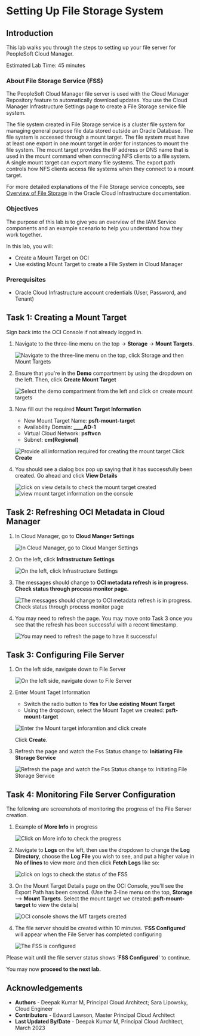 # Setting Up File Storage System

## Introduction
This lab walks you through the steps to setting up your file server for PeopleSoft Cloud Manager.

Estimated Lab Time: 45 minutes

### About File Storage Service (FSS)
The PeopleSoft Cloud Manager file server is used with the Cloud Manager Repository feature to automatically download updates. You use the Cloud Manager Infrastructure Settings page to create a File Storage service file system.

The file system created in File Storage service is a cluster file system for managing general purpose file data stored outside an Oracle Database. The file system is accessed through a mount target. The file system must have at least one export in one mount target in order for instances to mount the file system.
The mount target provides the IP address or DNS name that is used in the mount command when connecting NFS clients to a file system. A single mount target can export many file systems. The export path controls how NFS clients access file systems when they connect to a mount target.

For more detailed explanations of the File Storage service concepts, see [Overview of File Storage](https://docs.oracle.com/en-us/iaas/Content/File/Concepts/filestorageoverview.htm) in the Oracle Cloud Infrastructure documentation.

### Objectives

The purpose of this lab is to give you an overview of the IAM Service components and an example scenario to help you understand how they work together.

In this lab, you will:
* Create a Mount Target on OCI
* Use existing Mount Target to create a File System in Cloud Manager


### Prerequisites

* Oracle Cloud Infrastructure account credentials (User, Password, and Tenant)



## Task 1: Creating a Mount Target

Sign back into the OCI Console if not already logged in. 

1. Navigate to the three-line menu on the top -> **Storage** -> **Mount Targets**.

    ![Navigate to the three-line menu on the top, click Storage and then Mount Targets](./images/navmt.png " ")

2. Ensure that you're in the **Demo** compartment by using the dropdown on the left. Then, click **Create Mount Target**
    
    ![Select the demo compartment from the left and click on create mount targets](./images/createmt.png " ")

3. Now fill out the required **Mount Target Information**
    * New Mount Target Name: **psft-mount-target**
    * Availability Domain: **____AD-1**
    * Virtual Cloud Network: **psftvcn**
    * Subnet: **cm(Regional)**
    
    ![Provide all information required for creating the mount target](./images/mtinfo.png " ")
    Click **Create**
4. You should see a dialog box pop up saying that it has successfully been created. Go ahead and click **View Details**
    
    ![click on view details to check the mount target created](./images/viewdetails.png " ")
    ![view mount target information on the console ](./images/mtcreated.png " ")

## Task 2: Refreshing OCI Metadata in Cloud Manager

1. In Cloud Manager, go to **Cloud Manger Settings**

    ![In Cloud Manager, go to Cloud Manger Settings](./images/cmsettings.png " ")

2. On the left, click **Infrastructure Settings**
   
    ![On the left, click Infrastructure Settings](./images/refresh.png " ")

3. The messages should change to **OCI metadata refresh is in progress. Check status through process monitor page.**

    ![The messages should change to OCI metadata refresh is in progress. Check status through process monitor page](./images/inprogress.png " ")

4. You may need to refresh the page. You may move onto Task 3 once you see that the refresh has been successful with a recent timestamp.
    
    ![You may need to refresh the page to have it successful](./images/successful.png " ")

## Task 3: Configuring File Server
1. On the left side, navigate down to File Server

    ![On the left side, navigate down to File Server](./images/fileserver.png "")

2. Enter Mount Taget Information
    * Switch the radio button to **Yes** for **Use existing Mount Target**
    * Using the dropdown, select the Mount Taget we created: **psft-mount-target**
    
    ![Enter the Mount target inforamtion and click create](./images/mtsetup.png " ")

    Click **Create**.
    
3. Refresh the page and watch the Fss Status change to: **Initiating File Storage Service**
    
    ![Refresh the page and watch the Fss Status change to: Initiating File Storage Service](./images/initiating.png " ")

## Task 4: Monitoring File Server Configuration

The following are screenshots of monitoring the progress of the File Server creation.
1. Example of **More Info** in progress

    ![Click on More info to check the progress](./images/moreinfo.png " ")

2. Navigate to **Logs** on the left, then use the dropdown to change the **Log Directory**, choose the **Log File** you wish to see, and put a higher value in **No of lines** to view more and then click **Fetch Logs** like so:

    ![click on logs to check the status of the FSS](./images/logs.png " ")

3. On the Mount Target Details page on the OCI Console, you'll see the Export Path has been created. (Use the 3-line menu on the top, **Storage** --> **Mount Targets**. Select the mount target we created: **psft-mount-target** to view the details)

    ![OCI console shows the MT targets created](./images/exportpath.png " ")

4. The file server should be created within 10 minutes. ‘**FSS Configured**' will appear when the File Server has completed configuring

    ![The FSS is configured](./images/configured.png " ")



 Please wait until the file server status shows ‘**FSS Configured**' to continue.


You may now **proceed to the next lab.**


## Acknowledgements
* **Authors** - Deepak Kumar M, Principal Cloud Architect; Sara Lipowsky, Cloud Engineer
* **Contributors** - Edward Lawson, Master Principal Cloud Architect 
* **Last Updated By/Date** - Deepak Kumar M, Principal Cloud Architect, March 2023
